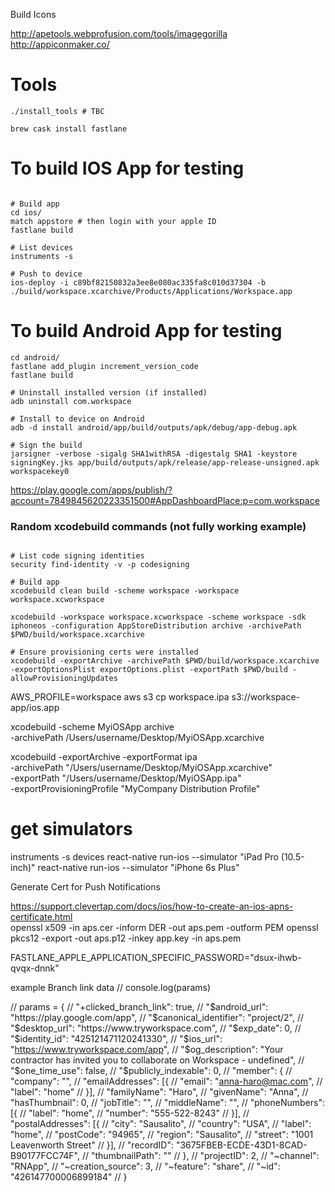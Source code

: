 Build Icons

http://apetools.webprofusion.com/tools/imagegorilla
http://appiconmaker.co/


# Tools
```
./install_tools # TBC

brew cask install fastlane

```



# To build IOS App for testing
```

# Build app
cd ios/
match appstore # then login with your apple ID
fastlane build

# List devices
instruments -s

# Push to device
ios-deploy -i c89bf82150832a3ee8e080ac335fa8c010d37304 -b ./build/workspace.xcarchive/Products/Applications/Workspace.app
```


# To build Android App for testing

```
cd android/
fastlane add_plugin increment_version_code
fastlane build

# Uninstall installed version (if installed)
adb uninstall com.workspace

# Install to device on Android
adb -d install android/app/build/outputs/apk/debug/app-debug.apk

# Sign the build
jarsigner -verbose -sigalg SHA1withRSA -digestalg SHA1 -keystore signingKey.jks app/build/outputs/apk/release/app-release-unsigned.apk workspacekey0
```

https://play.google.com/apps/publish/?account=7849845620223351500#AppDashboardPlace:p=com.workspace



### Random xcodebuild commands (not fully working example)
```

# List code signing identities
security find-identity -v -p codesigning

# Build app
xcodebuild clean build -scheme workspace -workspace workspace.xcworkspace

xcodebuild -workspace workspace.xcworkspace -scheme workspace -sdk iphoneos -configuration AppStoreDistribution archive -archivePath $PWD/build/workspace.xcarchive

# Ensure provisioning certs were installed
xcodebuild -exportArchive -archivePath $PWD/build/workspace.xcarchive -exportOptionsPlist exportOptions.plist -exportPath $PWD/build -allowProvisioningUpdates
```
AWS_PROFILE=workspace aws s3 cp workspace.ipa s3://workspace-app/ios.app


xcodebuild -scheme MyiOSApp archive \
    -archivePath /Users/username/Desktop/MyiOSApp.xcarchive

xcodebuild -exportArchive -exportFormat ipa \
    -archivePath "/Users/username/Desktop/MyiOSApp.xcarchive" \
    -exportPath "/Users/username/Desktop/MyiOSApp.ipa" \
    -exportProvisioningProfile "MyCompany Distribution Profile"



# get simulators
instruments -s devices
react-native run-ios --simulator "iPad Pro (10.5-inch)"
react-native run-ios --simulator "iPhone 6s Plus"


Generate Cert for Push Notifications

https://support.clevertap.com/docs/ios/how-to-create-an-ios-apns-certificate.html    
openssl x509 -in aps.cer -inform DER -out aps.pem -outform PEM
openssl pkcs12 -export -out aps.p12 -inkey app.key -in aps.pem




FASTLANE_APPLE_APPLICATION_SPECIFIC_PASSWORD="dsux-ihwb-qvqx-dnnk"




example Branch link data
// console.log(params)

// params = {
//   "+clicked_branch_link": true,
//   "$android_url": "https://play.google.com/app",
//   "$canonical_identifier": "project/2",
//   "$desktop_url": "https://www.tryworkspace.com",
//   "$exp_date": 0,
//   "$identity_id": "425121471120241330",
//   "$ios_url": "https://www.tryworkspace.com/app",
//   "$og_description": "Your contractor has invited you to collaborate on Workspace - undefined",
//   "$one_time_use": false,
//   "$publicly_indexable": 0,
//   "member": {
//     "company": "",
//     "emailAddresses": [{
//       "email": "anna-haro@mac.com",
//       "label": "home"
//     }],
//     "familyName": "Haro",
//     "givenName": "Anna",
//     "hasThumbnail": 0,
//     "jobTitle": "",
//     "middleName": "",
//     "phoneNumbers": [{
//       "label": "home",
//       "number": "555-522-8243"
//     }],
//     "postalAddresses": [{
//     "city": "Sausalito",
//     "country": "USA",
//     "label": "home",
//     "postCode": "94965",
//     "region": "Sausalito",
//     "street": "1001  Leavenworth Street"
//     }],
//     "recordID": "3675FBEB-ECDE-43D1-8CAD-B90177FCC74F",
//     "thumbnailPath": ""
//   },
//   "projectID": 2,
//   "~channel": "RNApp",
//   "~creation_source": 3,
//   "~feature": "share",
//   "~id": "426147700006899184"
//   }